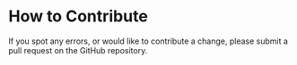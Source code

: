 # How to Contribute

If you spot any errors, or would like to contribute a change, please submit a pull request on the GitHub repository.